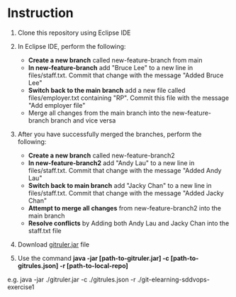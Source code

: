 # Instruction
1) Clone this repository using Eclipse IDE
2) In Eclipse IDE, perform the following:
      - **Create a new branch** called new-feature-branch from main
      - **In new-feature-branch** add "Bruce Lee" to a new line in files/staff.txt. Commit that change with the message "Added Bruce Lee"
      - **Switch back to the main branch** add a new file called files/employer.txt containing "RP". Commit this file with the message "Add employer file"
      - Merge all changes from the main branch into the new-feature-branch branch and vice versa

3) After you have successfully merged the branches, perform the following:
      - **Create a new branch** called new-feature-branch2
      - **In new-feature-branch2** add "Andy Lau" to a new line in files/staff.txt. Commit that change with the message "Added Andy Lau"
      - **Switch back to main branch** add "Jacky Chan" to a new line in files/staff.txt. Commit that change with the message "Added Jacky Chan"
      - **Attempt to merge all changes** from new-feature-branch2 into the main branch
      - **Resolve conflicts** by Adding both Andy Lau and Jacky Chan into the staff.txt file

3) Download [gitruler.jar](https://github.com/rcraggs/gitruler/releases/download/V1.2.5/gitruler.jar) file
4) Use the command **java -jar [path-to-gitruler.jar] -c [path-to-gitrules.json] -r [path-to-local-repo]**
      
e.g. java -jar ./gitruler.jar -c ./gitrules.json -r ./git-elearning-sddvops-exercise1

